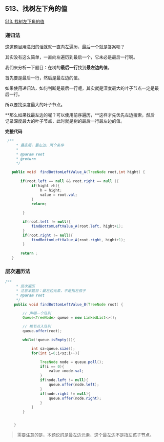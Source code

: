 ## 513、找树左下角的值

[513. 找树左下角的值](https://leetcode-cn.com/problems/find-bottom-left-tree-value/)

### 递归法



这道题目用递归的话就就一直向左遍历，最后一个就是答案呗？

其实没有这么简单，一直向左遍历到最后一个，它未必是最后一行啊。

我们来分析一下题目：在树的**最后一行**找到**最左边的值**。

首先要是最后一行，然后是最左边的值。

如果使用递归法，如何判断是最后一行呢，其实就是深度最大的叶子节点一定是最后一行。

所以要找深度最大的叶子节点。

**那么如果找最左边的呢？可以使用前序遍历，**这样才先优先左边搜索，然后记录深度最大的叶子节点，此时就是树的最后一行最左边的值。

**完整代码**

~~~ java
 /**
     * 最底层，最左边，两个条件
     *
     * @param root
     * @return
     */

   public void  findBottomLeftValue_A(TreeNode root,int hight) {
       
       if(root.left == null && root.right == null ){
            if(hight >h){
                h = hight;
                value = root.val;
            }
            return;
            
        }

        if(root.left != null){
            findBottomLeftValue_A(root.left, hight+1);
        }
        if(root.right != null){
            findBottomLeftValue_A(root.right, hight+1);
        }
       
       return ;
   }
~~~

### 层次遍历法

~~~ java
/**
     * 层次遍历
     * 注意本题目：最左边元素，不是指左孩子
     * @param root
     */
    public void findBottomLeftValue_B(TreeNode root) {

        // 声明一个队列
        Queue<TreeNode> queue = new LinkedList<>();

        // 根节点入队列
        queue.offer(root);

        while(!queue.isEmpty()){

            int sz=queue.size();
            for(int i=0;i<sz;i++){

                TreeNode node = queue.poll();
                if(i == 0){
                    value =node.val;
                }
                if(node.left != null){
                    queue.offer(node.left);
                }
                if(node.right != null){
                    queue.offer(node.right);
                }
            }
        }


    }
~~~

> 需要注意的是，本题说的是最左边元素，这个最左边不是指左孩子节点。